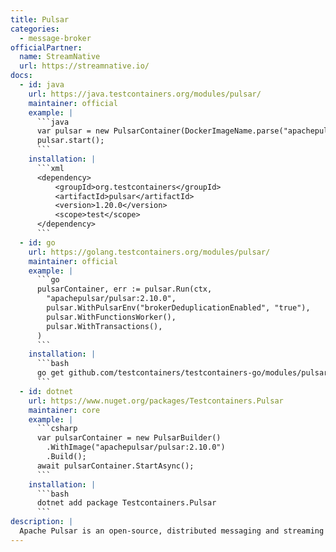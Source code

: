 ```yaml
---
title: Pulsar
categories:
  - message-broker
officialPartner:
  name: StreamNative
  url: https://streamnative.io/
docs:
  - id: java
    url: https://java.testcontainers.org/modules/pulsar/
    maintainer: official
    example: |
      ```java
      var pulsar = new PulsarContainer(DockerImageName.parse("apachepulsar/pulsar:2.10.0"));
      pulsar.start();
      ```
    installation: |
      ```xml
      <dependency>
          <groupId>org.testcontainers</groupId>
          <artifactId>pulsar</artifactId>
          <version>1.20.0</version>
          <scope>test</scope>
      </dependency>
      ```
  - id: go
    url: https://golang.testcontainers.org/modules/pulsar/
    maintainer: official
    example: |
      ```go
      pulsarContainer, err := pulsar.Run(ctx,
        "apachepulsar/pulsar:2.10.0",
        pulsar.WithPulsarEnv("brokerDeduplicationEnabled", "true"),
        pulsar.WithFunctionsWorker(),
        pulsar.WithTransactions(),
      )
      ```
    installation: |
      ```bash
      go get github.com/testcontainers/testcontainers-go/modules/pulsar
      ```
  - id: dotnet
    url: https://www.nuget.org/packages/Testcontainers.Pulsar
    maintainer: core
    example: |
      ```csharp
      var pulsarContainer = new PulsarBuilder()
        .WithImage("apachepulsar/pulsar:2.10.0")
        .Build();
      await pulsarContainer.StartAsync();
      ```
    installation: |
      ```bash
      dotnet add package Testcontainers.Pulsar
      ```
description: |
  Apache Pulsar is an open-source, distributed messaging and streaming platform. Messages can be consumed and acknowledged individually or consumed as streams with less than 5ms of latency.
---
```

